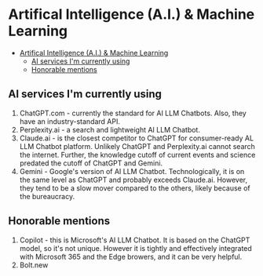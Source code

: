 # Artifical Intelligence (A.I.) & Machine Learning

- [Artifical Intelligence (A.I.) \& Machine Learning](#artifical-intelligence-ai--machine-learning)
  - [AI services I'm currently using](#ai-services-im-currently-using)
  - [Honorable mentions](#honorable-mentions)

## AI services I'm currently using

1. ChatGPT.com - currently the standard for AI LLM Chatbots. Also, they have an industry-standard API.
2. Perplexity.ai - a search and lightweight AI LLM Chatbot.
3. Claude.ai - is the closest competitor to ChatGPT for consumer-ready AL LLM Chatbot platform. Unlikely ChatGPT and Perplexity.ai cannot search the internet. Further, the knowledge cutoff of current events and science predated the cutoff of ChatGPT and Gemini.
4. Gemini - Google's version of AI LLM Chatbot. Technologically, it is on the same level as ChatGPT and probably exceeds Claude.ai. However, they tend to be a slow mover compared to the others, likely because of the bureaucracy.

## Honorable mentions

1. Copilot - this is Microsoft's AI LLM Chatbot. It is based on the ChatGPT model, so it's not unique. However it is tightly and effectively integrated with Microsoft 365 and the Edge browers, and it can be very helpful.
2. Bolt.new

